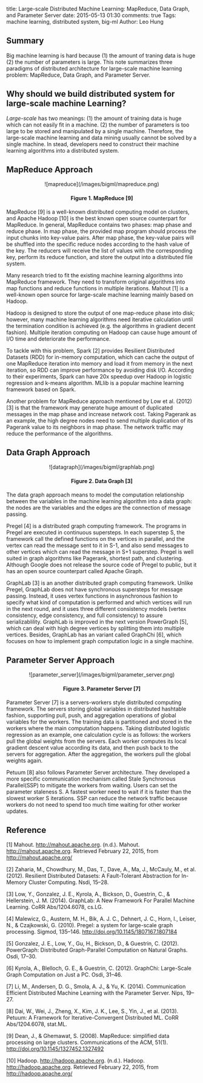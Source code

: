 title: Large-scale Distributed Machine Learning: MapReduce, Data Graph, and Parameter Server
date: 2015-05-13 01:30
comments: true
Tags: machine learning, distributed system, big-ml
Author: Leo Hung

## Summary

Big machine learning is hard because (1) the amount of traning data is huge (2) the number of parameters is large. This note summarizes three paradigms of distributed architecture for large-scale machine learning problem: MapReduce, Data Graph, and Parameter Server.

## Why should we build distributed system for large-scale machine Learning?

*Large-scale* has two meanings: (1) the amount of training data is huge which can not easily fit in a machine. (2) the number of parameters is too large to be stored and manipulated by a single machine. Therefore, the large-scale machine learning and data mining usually cannot be solved by a single machine. In stead, developers need to construct their machine learning algorithms into a distributed system.

## MapReduce Approach

<center>
![mapreduce](/images/bigml/mapreduce.png)

#### Figure 1. MapReduce [9]
</center>

MapReduce [9] is a well-known distributed computing model on clusters, and Apache Hadoop [10] is the best known open source counterpart for MapReduce. In general, MapReduce contains two phases: map phase and reduce phase. In map phase, the provided map program should process the input chunks into key-value pairs. After map phase, the key-value pairs will be shuffled into the specific reduce nodes according to the hash value of the key. The reducers will receive the list of values with the corresponding key, perform its reduce function, and store the output into a distributed file system.

Many research tried to fit the existing machine learning algorithms into MapReduce framework. They need to transform original algorithms into map functions and reduce functions in multiple iterations. Mahout [1] is a well-known open source for large-scale machine learning mainly based on Hadoop.

Hadoop is designed to store the output of one map-reduce phase into disk; however, many machine learning algorithms need iterative calculation until the termination condition is achieved (e.g. the algorithms in gradient decent fashion). Multiple iteration computing on Hadoop can cause huge amount of I/O time and deteriorate the performance.

To tackle with this problem, Spark [2] provides Resilient Distributed Datasets (RDD) for in-memory computation, which can cache the output of one MapReduce iteration into memory and load it from memory in the next iteration, so RDD can improve performance by avoiding disk I/O. According to their experiments, Spark can have 20x speedup over Hadoop in logistic regression and k-means algorithm. MLlib is a popular machine learning framework based on Spark.

Another problem for MapReduce approach mentioned by Low et al. (2012) [3] is that the framework may generate huge amount of duplicated messages in the map phase and increase network cost. Taking Pagerank as an example, the high degree nodes need to send multiple duplication of its Pagerank value to its neighbors in map phase. The network traffic may reduce the performance of the algorithms.

## Data Graph Approach

<center>
![datagraph](/images/bigml/graphlab.png)


#### Figure 2. Data Graph [3]
</center>

The data graph approach means to model the computation relationship between the variables in the machine learning algorithm into a data graph: the nodes are the variables and the edges are the connection of message passing.

Pregel [4] is a distributed graph computing framework. The programs in Pregel are executed in continuous supersteps. In each superstep S, the framework call the defined functions on the vertices in parallel, and the vertex can read the message sent to it in S-1, and also send messages to other vertices which can read the message in S+1 superstep. Pregel is well suited in graph algorithms like Pagerank, shortest path, and clustering. Although Google does not release the source code of Pregel to public, but it has an open source counterpart called Apache Giraph.

GraphLab [3] is an another distributed graph computing framework. Unlike Pregel, GraphLab does not have synchronous supersteps for message passing. Instead, it uses vertex functions in asynchronous fashion to specify what kind of computation is performed and which vertices will run in the next round, and it uses three different consistency models (vertex consistency, edge consistency, and full consistency) to assure serializablility. GraphLab is improved in the next version PowerGraph [5], which can deal with high degree vertices by splitting them into multiple vertices. Besides, GraphLab has an variant called GraphChi [6], which focuses on how to implement graph computation logic in a single machine.

## Parameter Server Approach

<center>
![parameter_server](/images/bigml/parameter_server.png)

#### Figure 3. Parameter Server [7]
</center>

Parameter Server [7] is a servers-workers style distributed computing framework. The servers storing global variables in distributed hashtable fashion, supporting pull, push, and aggregation operations of global variables for the workers. The training data is partitioned and stored in the workers where the main computation happens. Taking distributed logistic regression as an example, one calculation cycle is as follows: the workers pull the global weights from the servers. Each worker computes its local gradient descent value according its data, and then push back to the servers for aggregation. After the aggregation, the workers pull the global weights again.

Petuum [8] also follows Parameter Server architecture. They developed a more specific communication mechanism called Stale Synchronous Parallel(SSP) to mitigate the workers from waiting. Users can set the parameter staleness S. A fastest worker need to wait if it is faster than the slowest worker S iterations. SSP can reduce the network traffic because workers do not need to spend too much time waiting for other worker updates.

## Reference

[1] Mahout. http://mahout.apache.org. (n.d.). Mahout. http://mahout.apache.org. Retrieved February 22, 2015, from http://mahout.apache.org/

[2] Zaharia, M., Chowdhury, M., Das, T., Dave, A., Ma, J., McCauly, M., et al. (2012). Resilient Distributed Datasets: A Fault-Tolerant Abstraction for In-Memory Cluster Computing. Nsdi, 15–28.

[3] Low, Y., Gonzalez, J. E., Kyrola, A., Bickson, D., Guestrin, C., & Hellerstein, J. M. (2014). GraphLab: A New Framework For Parallel Machine Learning. CoRR Abs/1204.6078, cs.LG.

[4] Malewicz, G., Austern, M. H., Bik, A. J. C., Dehnert, J. C., Horn, I., Leiser, N., & Czajkowski, G. (2010). Pregel: a system for large-scale graph processing. Sigmod, 135–146. http://doi.org/10.1145/1807167.1807184

[5] Gonzalez, J. E., Low, Y., Gu, H., Bickson, D., & Guestrin, C. (2012). PowerGraph: Distributed Graph-Parallel Computation on Natural Graphs. Osdi, 17–30.

[6] Kyrola, A., Blelloch, G. E., & Guestrin, C. (2012). GraphChi: Large-Scale Graph Computation on Just a PC. Osdi, 31–46.

[7] Li, M., Andersen, D. G., Smola, A. J., & Yu, K. (2014). Communication Efficient Distributed Machine Learning with the Parameter Server. Nips, 19–27.

[8] Dai, W., Wei, J., Zheng, X., Kim, J. K., Lee, S., Yin, J., et al. (2013). Petuum: A Framework for Iterative-Convergent Distributed ML. CoRR Abs/1204.6078, stat.ML.

[9] Dean, J., & Ghemawat, S. (2008). MapReduce: simplified data processing on large clusters. Communications of the ACM, 51(1). http://doi.org/10.1145/1327452.1327492

[10] Hadoop. http://hadoop.apache.org. (n.d.). Hadoop. http://hadoop.apache.org. Retrieved February 22, 2015, from http://hadoop.apache.org/